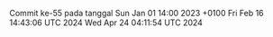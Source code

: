 Commit ke-55 pada tanggal Sun Jan 01 14:00 2023 +0100
Fri Feb 16 14:43:06 UTC 2024
Wed Apr 24 04:11:54 UTC 2024
